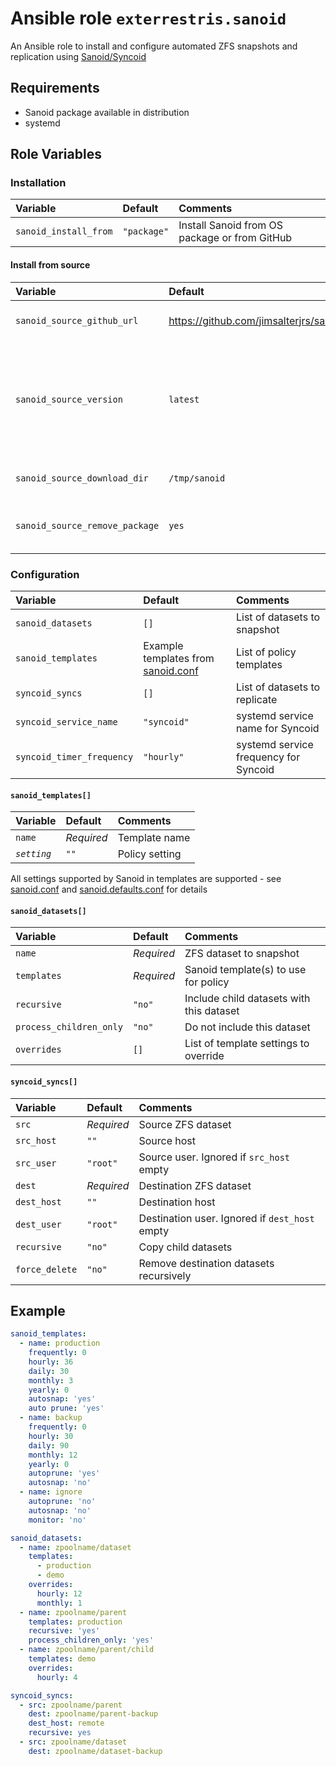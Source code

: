 # Ansible role `exterrestris.sanoid`

An Ansible role to install and configure automated ZFS snapshots and replication using [Sanoid/Syncoid](https://github.com/jimsalterjrs/sanoid)

## Requirements

- Sanoid package available in distribution
- systemd

## Role Variables

### Installation
| Variable              | Default     | Comments                                      |
| :---                  | :---        | :---                                          |
| `sanoid_install_from` | `"package"` | Install Sanoid from OS package or from GitHub |

#### Install from source
| Variable                       | Default       | Comments                           |
| :---                           | :---          | :---                               |
| `sanoid_source_github_url`     | https://github.com/jimsalterjrs/sanoid | GitHub repo to clone |
| `sanoid_source_version`        | `latest`      | Git branch, tag or commit to checkout. `latest` will select the most recent release |
| `sanoid_source_download_dir`   | `/tmp/sanoid` | Directory to clone repo to         |
| `sanoid_source_remove_package` | `yes`         | Remove the OS package if installed |

### Configuration
| Variable                  | Default      | Comments                              |
| :---                      | :---         | :---                                  |
| `sanoid_datasets`         | `[]`         | List of datasets to snapshot          |
| `sanoid_templates`        | Example templates from [sanoid.conf](https://github.com/jimsalterjrs/sanoid/blob/master/sanoid.conf) | List of policy templates |
| `syncoid_syncs`           | `[]`         | List of datasets to replicate         |
| `syncoid_service_name`    | `"syncoid"`  | systemd service name for Syncoid      |
| `syncoid_timer_frequency` | `"hourly"`   | systemd service frequency for Syncoid |

#### `sanoid_templates[]`
| Variable     | Default    | Comments       |
| :---         | :---       | :---           |
| `name`       | *Required* | Template name  |
| *`setting`*  | `""`       | Policy setting |

All settings supported by Sanoid in templates are supported - see [sanoid.conf](https://github.com/jimsalterjrs/sanoid/blob/master/sanoid.conf) and [sanoid.defaults.conf](https://github.com/jimsalterjrs/sanoid/blob/master/sanoid.defaults.conf) for details

#### `sanoid_datasets[]`
| Variable                | Default    | Comments                                 |
| :---                    | :---       | :---                                     |
| `name`                  | *Required* | ZFS dataset to snapshot                  |
| `templates`             | *Required* | Sanoid template(s) to use for policy     |
| `recursive`             | `"no"`     | Include child datasets with this dataset |
| `process_children_only` | `"no"`     | Do not include this dataset              |
| `overrides`             | `[]`       | List of template settings to override    |

#### `syncoid_syncs[]`
| Variable       | Default    | Comments                                       |
| :---           | :---       | :---                                           |
| `src`          | *Required* | Source ZFS dataset                             |
| `src_host`     | `""`       | Source host                                    |
| `src_user`     | `"root"`   | Source user. Ignored if `src_host` empty       |
| `dest`         | *Required* | Destination ZFS dataset                        |
| `dest_host`    | `""`       | Destination host                               |
| `dest_user`    | `"root"`   | Destination user. Ignored if `dest_host` empty |
| `recursive`    | `"no"`     | Copy child datasets                            |
| `force_delete` | `"no"`     | Remove destination datasets recursively        |

## Example

```Yaml
sanoid_templates:
  - name: production
    frequently: 0
    hourly: 36
    daily: 30
    monthly: 3
    yearly: 0
    autosnap: 'yes'
    auto prune: 'yes'
  - name: backup
    frequently: 0
    hourly: 30
    daily: 90
    monthly: 12
    yearly: 0
    autoprune: 'yes'
    autosnap: 'no'
  - name: ignore
    autoprune: 'no'
    autosnap: 'no'
    monitor: 'no'

sanoid_datasets:
  - name: zpoolname/dataset
    templates:
      - production
      - demo
    overrides:
      hourly: 12
      monthly: 1
  - name: zpoolname/parent
    templates: production
    recursive: 'yes'
    process_children_only: 'yes'
  - name: zpoolname/parent/child
    templates: demo
    overrides:
      hourly: 4

syncoid_syncs:
  - src: zpoolname/parent
    dest: zpoolname/parent-backup
    dest_host: remote
    recursive: yes
  - src: zpoolname/dataset
    dest: zpoolname/dataset-backup
```
